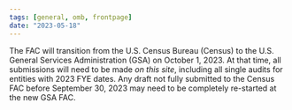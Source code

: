 ```yaml
---
tags: [general, omb, frontpage]
date: "2023-05-18"
---
```


The FAC will transition from the U.S. Census Bureau (Census) to the U.S. General Services Administration (GSA) on October 1, 2023. At that time, all submissions will need to be made *on this site*, including all single audits for entities with 2023 FYE dates. Any draft not fully submitted to the Census FAC before September 30, 2023 may need to be completely re-started at the new GSA FAC.
